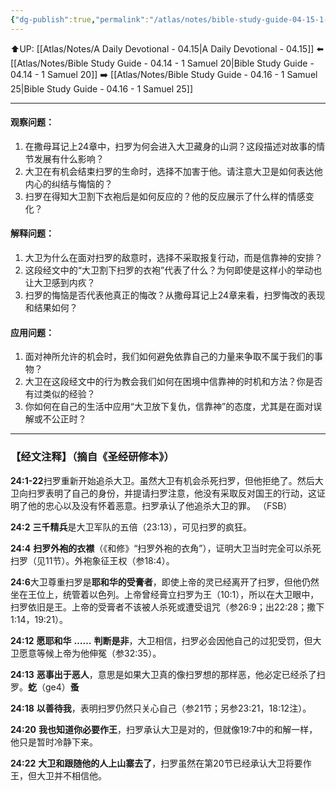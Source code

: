```yaml
---
{"dg-publish":true,"permalink":"/atlas/notes/bible-study-guide-04-15-1-samuel-24/","noteIcon":""}
---
```


⬆️UP: [[Atlas/Notes/A Daily Devotional - 04.15\|A Daily Devotional - 04.15]]
⬅️ [[Atlas/Notes/Bible Study Guide - 04.14 - 1 Samuel 20\|Bible Study Guide - 04.14 - 1 Samuel 20]]
➡️ [[Atlas/Notes/Bible Study Guide - 04.16 - 1 Samuel 25\|Bible Study Guide - 04.16 - 1 Samuel 25]] 

---

#### 观察问题：

1. 在撒母耳记上24章中，扫罗为何会进入大卫藏身的山洞？这段描述对故事的情节发展有什么影响？
2. 大卫在有机会结束扫罗的生命时，选择不加害于他。请注意大卫是如何表达他内心的纠结与悔恼的？
3. 扫罗在得知大卫割下衣袍后是如何反应的？他的反应展示了什么样的情感变化？

#### 解释问题：

1. 大卫为什么在面对扫罗的敌意时，选择不采取报复行动，而是信靠神的安排？
2. 这段经文中的“大卫割下扫罗的衣袍”代表了什么？为何即使是这样小的举动也让大卫感到内疚？
3. 扫罗的悔恼是否代表他真正的悔改？从撒母耳记上24章来看，扫罗悔改的表现和结果如何？

#### 应用问题：

1. 面对神所允许的机会时，我们如何避免依靠自己的力量来争取不属于我们的事物？
2. 大卫在这段经文中的行为教会我们如何在困境中信靠神的时机和方法？你是否有过类似的经验？
3. 你如何在自己的生活中应用“大卫放下复仇，信靠神”的态度，尤其是在面对误解或不公正时？

---
### 【经文注释】（摘自《圣经研修本》）

**24:1-22**扫罗重新开始追杀大卫。虽然大卫有机会杀死扫罗，但他拒绝了。然后大卫向扫罗表明了自己的身份，并提请扫罗注意，他没有采取反对国王的行动，这证明了他的忠心以及没有怀着恶意。扫罗承认了他追杀大卫的罪。 （FSB）

**24:2** **三千精兵**是大卫军队的五倍（23:13），可见扫罗的疯狂。

**24:4** **扫罗外袍的衣襟**（《和修》“扫罗外袍的衣角”），证明大卫当时完全可以杀死扫罗（见11节）。外袍象征王权（参18:4）。

**24:6**大卫尊重扫罗是**耶和华的受膏者**，即使上帝的灵已经离开了扫罗，但他仍然坐在王位上，统管着以色列。上帝曾经膏立扫罗为王（10:1），所以在大卫眼中，扫罗依旧是王。上帝的受膏者不该被人杀死或遭受诅咒（参26:9；出22:28；撒下1:14，19:21）。

**24:12** **愿耶和华** **……** **判断是非**，大卫相信，扫罗必会因他自己的过犯受罚，但大卫愿意等候上帝为他伸冤（参32:35）。

**24:13** **恶事出于恶人**，意思是如果大卫真的像扫罗想的那样恶，他必定已经杀了扫罗。**虼**（ge4）**蚤**

**24:18** **以善待我**，表明扫罗仍然只关心自己（参21节；另参23:21，18:12注）。

**24:20** **我也知道你必要作王**，扫罗承认大卫是对的，但就像19:7中的和解一样，他只是暂时冷静下来。

**24:22** **大卫和跟随他的人上山寨去了**，扫罗虽然在第20节已经承认大卫将要作王，但大卫并不相信他。